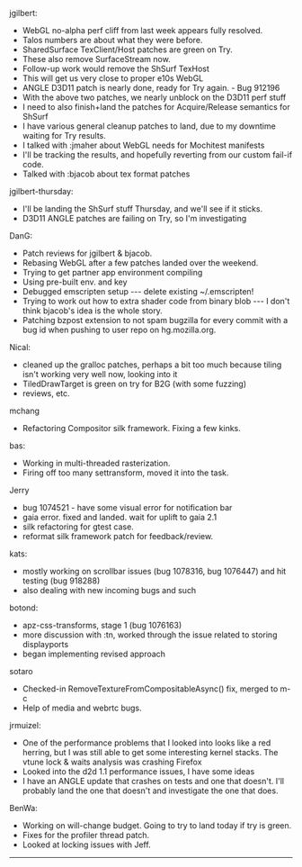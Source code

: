 jgilbert:
* WebGL no-alpha perf cliff from last week appears fully resolved.
* Talos numbers are about what they were before.
* SharedSurface TexClient/Host patches are green on Try.
* These also remove SurfaceStream now.
* Follow-up work would remove the ShSurf TexHost
* This will get us very close to proper e10s WebGL
* ANGLE D3D11 patch is nearly done, ready for Try again. - Bug 912196
* With the above two patches, we nearly unblock on the D3D11 perf stuff
* I need to also finish+land the patches for Acquire/Release semantics for ShSurf
* I have various general cleanup patches to land, due to my downtime waiting for Try results.
* I talked with :jmaher about WebGL needs for Mochitest manifests
* I'll be tracking the results, and hopefully reverting from our custom fail-if code.
* Talked with :bjacob about tex format patches

jgilbert-thursday:
* I'll be landing the ShSurf stuff Thursday, and we'll see if it sticks.
* D3D11 ANGLE patches are failing on Try, so I'm investigating



DanG:
* Patch reviews for jgilbert & bjacob.
* Rebasing WebGL after a few patches landed over the weekend.
* Trying to get partner app environment compiling
* Using pre-built env. and key
* Debugged emscripten setup --- delete existing ~/.emscripten!
* Trying to work out how to extra shader code from binary blob --- I don't think bjacob's idea is the whole story.
* Patching bzpost extension to not spam bugzilla for every commit with a bug id when pushing to user repo on hg.mozilla.org.



Nical:
* cleaned up the gralloc patches, perhaps a bit too much because tiling isn't working very well now, looking into it
* TiledDrawTarget is green on try for B2G (with some fuzzing)
* reviews, etc.



mchang
* Refactoring Compositor silk framework. Fixing a few kinks.



bas:
* Working in multi-threaded rasterization.
* Firing off too many settransform, moved it into the task.



Jerry
* bug 1074521 - have some visual error for notification bar
* gaia error. fixed and landed. wait for uplift to gaia 2.1
* silk refactoring for gtest case.
* reformat silk framework patch for feedback/review.



kats:
* mostly working on scrollbar issues (bug 1078316, bug 1076447) and hit testing (bug 918288)
* also dealing with new incoming bugs and such



botond:
* apz-css-transforms, stage 1 (bug 1076163)
* more discussion with :tn, worked through the issue related to storing displayports
* began implementing revised approach



sotaro
* Checked-in RemoveTextureFromCompositableAsync() fix, merged to m-c
* Help of media and webrtc bugs.



jrmuizel:
* One of the performance problems that I looked into looks like a red herring, but I was still able to get some interesting kernel stacks. The vtune lock & waits analysis was crashing Firefox
* Looked into the d2d 1.1 performance issues, I have some ideas
* I have an ANGLE update that crashes on tests and one that doesn't. I'll probably land the one that doesn't and investigate the one that does.



BenWa:
* Working on will-change budget. Going to try to land today if try is green.
* Fixes for the profiler thread patch.
* Looked at locking issues with Jeff.



________________


